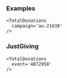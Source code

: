 ### Examples

```
<TotalDonations
  campaign='au-21638'
/>
```

### JustGiving

```
<TotalDonations
  event='4872958'
/>
```
